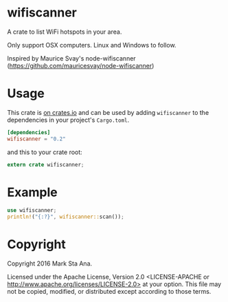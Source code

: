 # wifiscanner

A crate to list WiFi hotspots in your area.

Only support OSX computers. Linux and Windows to follow.

Inspired by Maurice Svay's node-wifiscanner (https://github.com/mauricesvay/node-wifiscanner)

# Usage

This crate is [on crates.io](https://crates.io/crates/wifiscanner) and can be
used by adding `wifiscanner` to the dependencies in your project's `Cargo.toml`.

```toml
[dependencies]
wifiscanner = "0.2"
```

and this to your crate root:

```rust
extern crate wifiscanner;
```
# Example

```rust
use wifiscanner;
println!("{:?}", wifiscanner::scan());
```

# Copyright

Copyright 2016 Mark Sta Ana.

Licensed under the Apache License, Version 2.0 <LICENSE-APACHE or
http://www.apache.org/licenses/LICENSE-2.0> at your option. This file may not
be copied, modified, or distributed except according to those terms.
